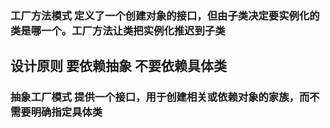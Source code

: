 ### 工厂方法模式 定义了一个创建对象的接口，但由子类决定要实例化的类是哪一个。工厂方法让类把实例化推迟到子类

## 设计原则 要依赖抽象 不要依赖具体类

### 抽象工厂模式 提供一个接口，用于创建相关或依赖对象的家族，而不需要明确指定具体类
